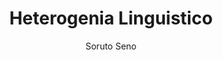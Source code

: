 --- 
slug: "heterogenia-linguistico"
title: "Heterogenia Linguistico"
publishdate: "2019-01-04"
src: "https://365manga.net/manga/heterogenia-linguistico"
author: "Soruto Seno"
image: "https://data.365manga.net/images/thumbnails/32571-heterogenia-linguistico.jpg"
tags: ["Adventure","Fantasy","Seinen","Slice of life"]
chapters: ["]
chapterlinks: ["]
description: "After his professor hurts his back, Hakaba is left to continue his research in communications and languages. Boarding a hot air balloon, Hakaba lands in the World of Monsters. There, he meets the half-werewolf, half-human child, Susuki, and the two learn about each other’s culture and language."
---